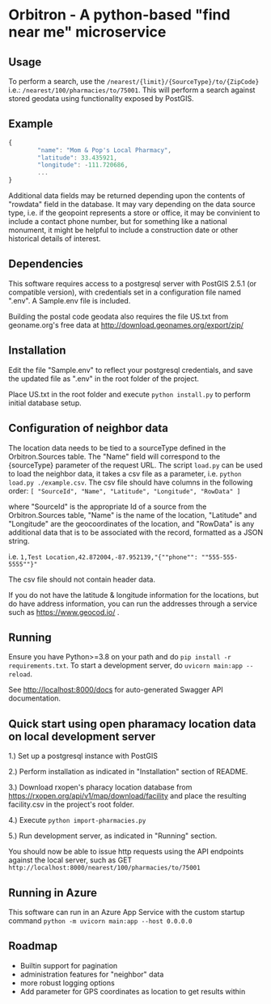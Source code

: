 # Orbitron - A python-based "find near me" microservice

## Usage

To perform a search, use the `/nearest/{limit}/{SourceType}/to/{ZipCode}` i.e.: `/nearest/100/pharmacies/to/75001`.  This will perform a search against stored geodata using functionality exposed by PostGIS.

## Example
```javascript
{
        "name": "Mom & Pop's Local Pharmacy",
        "latitude": 33.435921,
        "longitude": -111.720686,
        ...
}
```

Additional data fields may be returned depending upon the contents of "rowdata" field in the database.  It may vary depending on the data source type, i.e. if the geopoint represents a store or office, it may be convinient to include a contact phone number, but for something like a national monument, it might be helpful to include a construction date or other historical details of interest.

## Dependencies

This software requires access to a postgresql server with PostGIS 2.5.1 (or compatible version), with credentials set in a configuration file named ".env".  A Sample.env file is included.

Building the postal code geodata also requires the file US.txt from geoname.org's free data at http://download.geonames.org/export/zip/ 

## Installation

Edit the file "Sample.env" to reflect your postgresql credentials, and save the updated file as ".env" in the root folder of the project.

Place US.txt in the root folder and execute `python install.py` to perform initial database setup.

## Configuration of neighbor data

The location data needs to be tied to a sourceType defined in the Orbitron.Sources table.  The "Name" field will correspond to the {sourceType} parameter of the request URL.  The script `load.py` can be used to load the neighbor data, it takes a csv file as a parameter, i.e. `python load.py ./example.csv`.  The csv file should have columns in the following order:
`[ "SourceId", "Name", "Latitude", "Longitude", "RowData" ]`

where "SourceId" is the appropriate Id of a source from the Orbitron.Sources table, "Name" is the name of the location, "Latitude" and "Longitude" are the geocoordinates of the location, and "RowData" is any additional data that is to be associated with the record, formatted as a JSON string.

i.e. `1,Test Location,42.872004,-87.952139,"{""phone"": ""555-555-5555""}"`

The csv file should not contain header data.  

If you do not have the latitude & longitude information for the locations, but do have address information, you can run the addresses through a service such as https://www.geocod.io/ .


## Running

Ensure you have Python>=3.8 on your path and do `pip install -r requirements.txt`. To start a development server, do `uvicorn main:app --reload`.

See [http://localhost:8000/docs](http://localhost:8000/docs) for auto-generated Swagger API documentation.


## Quick start using open pharamacy location data on local development server
1.) Set up a postgresql instance with PostGIS

2.) Perform installation as indicated in "Installation" section of README.

3.) Download rxopen's pharacy location database from https://rxopen.org/api/v1/map/download/facility and place the resulting facility.csv in the project's root folder.

4.) Execute `python import-pharmacies.py`

5.) Run development server, as indicated in "Running" section.

You should now be able to issue http requests using the API endpoints against the local server, such as GET `http://localhost:8000/nearest/100/pharmacies/to/75001`

## Running in Azure
This software can run in an Azure App Service with the custom startup command `python -m uvicorn main:app --host 0.0.0.0`

## Roadmap
- Builtin support for pagination
- administration features for "neighbor" data
- more robust logging options
- Add parameter for GPS coordinates as location to get results within
